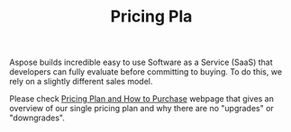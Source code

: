 ﻿---
title: Pricing Pla
second_title: Aspose.Cells Cloud Documen
type: docs
url: /ar/pricing-plan/
description: Aspose.Cells Cloud supports Excel to create, convert, merge, split, protected, inner object operation, and so on
weight: 70
---
Aspose builds incredible easy to use Software as a Service (SaaS) that developers can fully evaluate before committing to buying. To do this, we rely on a slightly different sales model.

Please check [Pricing Plan and How to Purchase](https://purchase.aspose.cloud/buy) webpage that gives an overview of our single pricing plan and why there are no "upgrades" or "downgrades".


